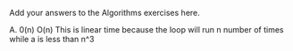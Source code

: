 Add your answers to the Algorithms exercises here.

A. 0(n) O(n) This is linear time because the loop will run n number of times while a is less than n^3
